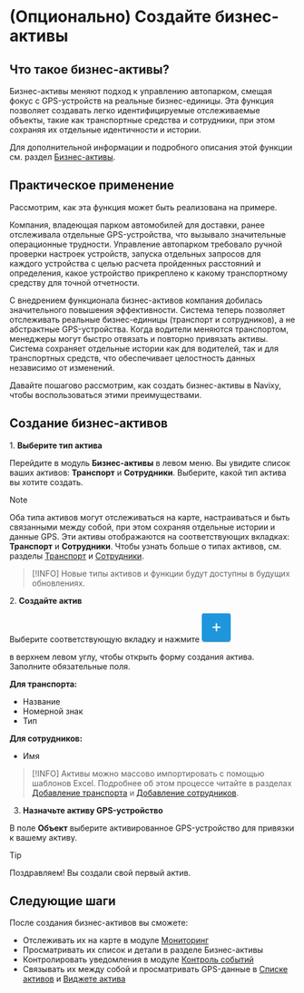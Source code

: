 # (Опционально) Создайте бизнес-активы

## Что такое бизнес-активы?

Бизнес-активы меняют подход к управлению автопарком, смещая фокус с GPS-устройств на реальные бизнес-единицы. Эта функция позволяет создавать легко идентифицируемые отслеживаемые объекты, такие как транспортные средства и сотрудники, при этом сохраняя их отдельные идентичности и истории.

Для дополнительной информации и подробного описания этой функции см. раздел [Бизнес-активы](#).

## Практическое применение

Рассмотрим, как эта функция может быть реализована на примере.

Компания, владеющая парком автомобилей для доставки, ранее отслеживала отдельные GPS-устройства, что вызывало значительные операционные трудности. Управление автопарком требовало ручной проверки настроек устройств, запуска отдельных запросов для каждого устройства с целью расчета пройденных расстояний и определения, какое устройство прикреплено к какому транспортному средству для точной отчетности.

С внедрением функционала бизнес-активов компания добилась значительного повышения эффективности. Система теперь позволяет отслеживать реальные бизнес-единицы (транспорт и сотрудников), а не абстрактные GPS-устройства. Когда водители меняются транспортом, менеджеры могут быстро отвязать и повторно привязать активы. Система сохраняет отдельные истории как для водителей, так и для транспортных средств, что обеспечивает целостность данных независимо от изменений.

Давайте пошагово рассмотрим, как создать бизнес-активы в Navixy, чтобы воспользоваться этими преимуществами.

## Создание бизнес-активов

1\. **Выберите тип актива**

Перейдите в модуль **Бизнес-активы** в левом меню. Вы увидите список ваших активов: **Транспорт** и **Сотрудники**. Выберите, какой тип актива вы хотите создать.

> [!NOTE]
> Оба типа активов могут отслеживаться на карте, настраиваться и быть связанными между собой, при этом сохраняя отдельные истории и данные GPS. Эти активы отображаются на соответствующих вкладках: **Транспорт** и **Сотрудники**.
> Чтобы узнать больше о типах активов, см. разделы [Транспорт](#) и [Сотрудники](#).

> [!INFO]
> Новые типы активов и функции будут доступны в будущих обновлениях.

2\. **Создайте актив**

Выберите соответствующую вкладку и нажмите ![Untitled-20250331-082736.png](attachments/Untitled-20250331-082736.png)

 в верхнем левом углу, чтобы открыть форму создания актива. Заполните обязательные поля.

**Для транспорта:**

- Название
- Номерной знак
- Тип

**Для сотрудников:**

- Имя

> [!INFO]
> Активы можно массово импортировать с помощью шаблонов Excel. Подробнее об этом процессе читайте в разделах [Добавление транспорта](#) и [Добавление сотрудников](#).

3. **Назначьте активу GPS-устройство**

В поле **Объект** выберите активированное GPS-устройство для привязки к вашему активу.

> [!TIP]
> Поздравляем! Вы создали свой первый актив.

## Следующие шаги

После создания бизнес-активов вы сможете:

- Отслеживать их на карте в модуле [Мониторинг](https://squaregps.atlassian.net/wiki/spaces/48BQM0ub4lC9)
- Просматривать их список и детали в разделе Бизнес-активы
- Контролировать уведомления в модуле [Контроль событий](../../page-f19914f0-d487-49bd-8ef8-71e344ffe5f9/page-39c90008-ecd8-4ee6-9f5f-e82f75b85803.md)
- Связывать их между собой и просматривать GPS-данные в [Списке активов](https://squaregps.atlassian.net/wiki/spaces/48BQM0ub4lC9/pages/2584543328) и [Виджете актива](../../page-cef7d8fc-1258-49c9-b30b-0167ec356c9c/page-bfab2a41-5f98-497f-b243-d474e6f45505/page-409df6e3-c580-45a0-a8af-137f790e2c97/page-0763d4f0-6cb1-4a84-b919-1376f57e2066.md)